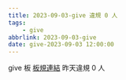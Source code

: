 ```yaml
---
title: 2023-09-03-give 違規 0 人
tags:
    - give
abbrlink: 2023-09-03-give
date: give-2023-09-03 12:00:00
---
```

give 板 [板規連結](https://www.ptt.cc/bbs/give/M.1612495900.A.C32.html)
昨天違規 0 人
